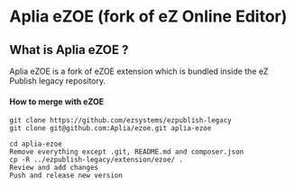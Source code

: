 Aplia eZOE (fork of eZ Online Editor)
=======================================================

What is Aplia eZOE ?
-------------------

Aplia eZOE is a fork of eZOE extension which is bundled inside the eZ Publish legacy repository.

#### How to merge with eZOE

```
git clone https://github.com/ezsystems/ezpublish-legacy  
git clone git@github.com:Aplia/ezoe.git aplia-ezoe  

cd aplia-ezoe
Remove everything except .git, README.md and composer.json
cp -R ../ezpublish-legacy/extension/ezoe/ .
Review and add changes
Push and release new version
```
